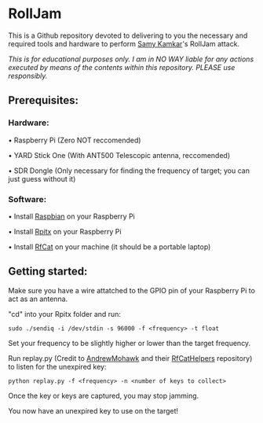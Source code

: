 # RollJam

This is a Github repository devoted to delivering to you
the necessary and required tools and hardware to perform [Samy Kamkar](https://github.com/samyk)'s RollJam attack.

*This is for educational purposes only.
I am in NO WAY liable for any actions executed by means of the contents within this
repository. PLEASE use responsibly.*

## Prerequisites:

### Hardware:
• Raspberry Pi (Zero NOT reccomended)

• YARD Stick One (With ANT500 Telescopic antenna, reccomended)

• SDR Dongle (Only necessary for finding the frequency of target; you can just guess without it)
### Software:

• Install [Raspbian](https://www.raspberrypi.org/downloads/raspbian/) on your Raspberry Pi

• Install [Rpitx](https://github.com/F5OEO/rpitx) on your Raspberry Pi

• Install [RfCat](https://github.com/atlas0fd00m/rfcat) on your machine (it should be a portable laptop)

## Getting started:

Make sure you have a wire attatched to the GPIO pin of your Raspberry Pi to act as an antenna.

"cd" into your Rpitx folder and run:
```
sudo ./sendiq -i /dev/stdin -s 96000 -f <frequency> -t float
```
Set your frequency to be slightly higher or lower than the target frequency.

Run replay.py (Credit to [AndrewMohawk](https://github.com/AndrewMohawk) and their [RfCatHelpers](https://github.com/AndrewMohawk/RfCatHelpers) repository) to listen for the unexpired key:
```
python replay.py -f <frequency> -n <number of keys to collect>
```
Once the key or keys are captured, you may stop jamming.

You now have an unexpired key to use on the target!
